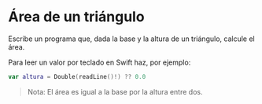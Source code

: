 # Área de un triángulo

Escribe un programa que, dada la base y la altura de un triángulo, calcule el área.

Para leer un valor por teclado en Swift haz, por ejemplo:

```swift
var altura = Double(readLine()!) ?? 0.0
```

> Nota: El área es igual a la base por la altura entre dos.
